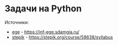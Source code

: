# Задачи на Python

Источники:
- [ege](ege) - https://inf-ege.sdamgia.ru/
- [stepik](stepik) - https://stepik.org/course/58638/syllabus
